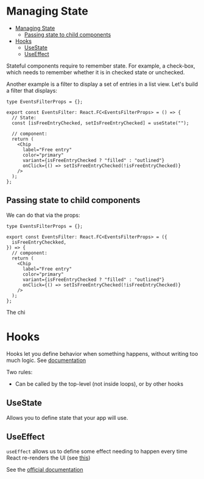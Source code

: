 # Managing State

- [Managing State](#managing-state)
  - [Passing state to child components](#passing-state-to-child-components)
- [Hooks](#hooks)
  - [UseState](#usestate)
  - [UseEffect](#useeffect)

Stateful components require to remember state. For example, a check-box, which needs to remember whether it is in checked state or unchecked.

Another example is a filter to display a set of entries in a list view. Let's build a filter that displays:

```tsx
type EventsFilterProps = {};

export const EventsFilter: React.FC<EventsFilterProps> = () => {
  // State:
  const [isFreeEntryChecked, setIsFreeEntryChecked] = useState("");

  // component:
  return (
    <Chip
      label="Free entry"
      color="primary"
      variant={isFreeEntryChecked ? "filled" : "outlined"}
      onClick={() => setIsFreeEntryChecked(!isFreeEntryChecked)}
    />
  );
};
```

## Passing state to child components

We can do that via the props:

```tsx
type EventsFilterProps = {};

export const EventsFilter: React.FC<EventsFilterProps> = ({
  isFreeEntryCheckked,
}) => {
  // component:
  return (
    <Chip
      label="Free entry"
      color="primary"
      variant={isFreeEntryChecked ? "filled" : "outlined"}
      onClick={() => setIsFreeEntryChecked(!isFreeEntryChecked)}
    />
  );
};
```

The chi

# Hooks

Hooks let you define behavior when something happens, without writing too much logic. See [documentation](https://reactjs.org/docs/hooks-overview.html)

Two rules:

- Can be called by the top-level (not inside loops), or by other hooks

## UseState

Allows you to define state that your app will use.

## UseEffect

`useEffect` allows us to define some effect needing to happen every time React re-renders the UI (see [this](https://reactjs.org/docs/hooks-overview.html))

See the [official documentation](https://beta.reactjs.org/reference/react/useEffect)
